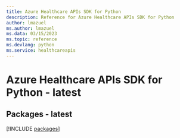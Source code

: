 ```yaml
---
title: Azure Healthcare APIs SDK for Python
description: Reference for Azure Healthcare APIs SDK for Python
author: lmazuel
ms.author: lmazuel
ms.data: 03/15/2023
ms.topic: reference
ms.devlang: python
ms.service: healthcareapis
---
```

# Azure Healthcare APIs SDK for Python - latest
## Packages - latest
[!INCLUDE [packages](healthcare-apis-index.md)]